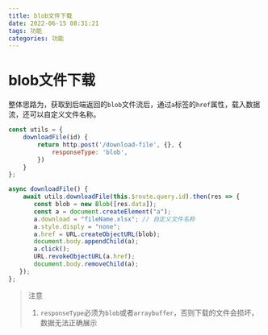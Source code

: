 ```yaml
---
title: blob文件下载
date: 2022-06-15 08:31:21
tags: 功能
categories: 功能
---
```


# blob文件下载

整体思路为，获取到后端返回的`blob`文件流后，通过`a`标签的`href`属性，载入数据流，还可以自定义文件名称。

```js
const utils = {
	downloadFile(id) {
		return http.post('/download-file', {}, {
            responseType: 'blob',
        })
    }
};

async downloadFile() {
	await utils.downloadFile(this.$route.query.id).then(res => {
       const blob = new Blob([res.data]);
       const a = document.createElement("a");
       a.download = "fileName.xlsx"; // 自定义文件名称
       a.style.disply = "none";
       a.href = URL.createObjectURL(blob);
       document.body.appendChild(a);
       a.click();
       URL.revokeObjectURL(a.href);
       document.body.removeChild(a);
   });    
};
```

> 注意
>
> 1. `responseType`必须为`blob`或者`arraybuffer`，否则下载的文件会损坏，数据无法正确展示
